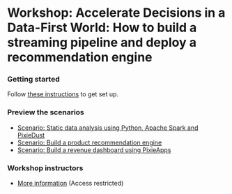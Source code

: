 # Workshop: Accelerate Decisions in a Data-First World: How to build a streaming pipeline and deploy a recommendation engine

### Getting started

Follow [these instructions](/setup.md) to get set up.

### Preview the scenarios

* [Scenario: Static data analysis using Python, Apache Spark and PixieDust](/notebooks/localcart-scenario-two.ipynb)
* [Scenario: Build a product recommendation engine](/notebooks/localcart-scenario-three.ipynb)
* [Scenario: Build a revenue dashboard using PixieApps](/notebooks/localcart-scenario-four.ipynb)

### Workshop instructors

* [More information](https://github.ibm.com/ibm-watson-data-lab/localcart-at-index-conf-instructor) (Access restricted)

